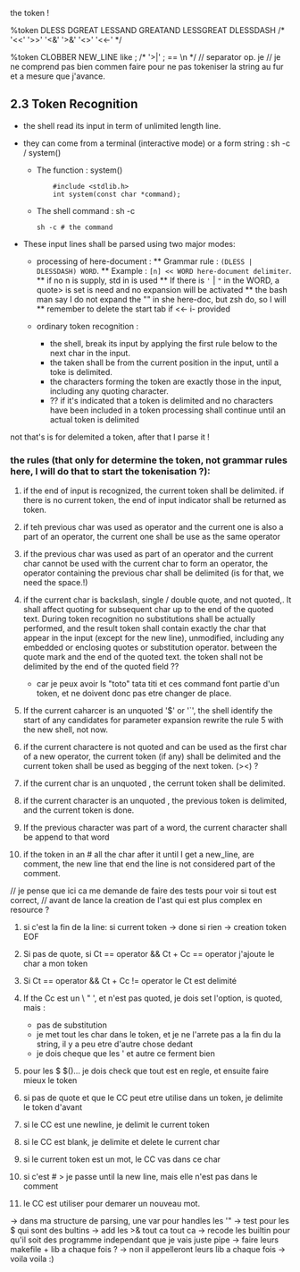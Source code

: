 the token ! 

%token  DLESS  DGREAT  LESSAND  GREATAND  LESSGREAT  DLESSDASH
/*      '<<'   '>>'    '<&'     '>&'      '<>'       '<<-'   */

%token  CLOBBER     NEW_LINE like ;
/*      '>|'          ; == \n                 */
// separator op.
je
// je ne comprend pas bien commen faire pour ne pas tokeniser la string
au fur et a mesure que j'avance. 


## 2.3 Token Recognition

- the shell read its input in term of unlimited length line.
- they can come from a terminal (interactive mode) or a form string : sh -c / system()
  * The function : system()
    ```C99
        #include <stdlib.h>
        int system(const char *command);
    ```
  * The shell command : sh -c 
    ```shell script
    sh -c # the command 
    ```
- These input lines shall be parsed using two major modes:
    
    * processing of here-document :
        ** Grammar rule : ` (DLESS | DLESSDASH) WORD `.
        ** Example :
            `[n] << WORD
                here-document
            delimiter`.
        ** if no n is supply, std in is used
        **  If there is ` ' ` | ` " ` in the WORD, a quote> is set is need
            and no expansion will be activated
        **  the bash man say I do not expand the "" in she here-doc, but zsh do, so I will
        ** remember to delete the start tab if <<- i- provided
    
    * ordinary token recognition :
        - the shell, break its input by applying the first rule below to the next char in the input.
        - the taken shall be from the current position in the input, until a toke is delimited.
        - the characters forming the token are exactly those in the input, including any quoting character.
        - ?? if it's indicated that a token is delimited and no characters have been included in a token
             processing shall continue until an actual token is delimited

not that's is for delemited a token, after that I parse it ! 
### the rules (that only for determine the token, not grammar rules here, I will do that to start the tokenisation ?):
1. if the end of input is recognized, the current token shall be delimited.
   if there is no current token, the end of input indicator shall be returned as token.
2. if teh previous char was used as operator and the current one is also a part of an operator,
   the current one shall be use as the same operator
3. if the previous char was used as part of an operator and the current char cannot be used with the current
   char to form an operator, the operator containing the previous char shall be delimited (is for that, we need the space.!) 
4.  if the current char is backslash, single / double quote, and not quoted,. It shall affect quoting for subsequent char up to 
    the end of the quoted text. During token recognition no substitutions shall be actually performed, and the result token
    shall contain exactly the char that appear in the input (except for the new line), unmodified, including any embedded or 
    enclosing quotes or substitution operator. between the quote mark and the end of the quoted text.
    the token shall not be delimited by the end of the quoted field ??
    - car je peux avoir ls "toto" tata titi et ces command font partie d'un token, et ne doivent donc pas etre changer de place.  
5. If the current caharcer is an unquoted '$' or  '`', the shell identify the start of any candidates for parameter expansion
   rewrite the rule 5 with the new shell, not now.
   
6.  if the current charactere is not quoted and can be used as the first char of a new
    operator, the current token (if any) shall be delimited and the current token shall be used as begging of the next token. (><) ?
7. if the current char is an unquoted <newline>, the cerrunt token shall be delimited.
8. if the current character is an unquoted <blank>, the previous token is delimited, and 
    the current token is done.
9. If the previous character was part of a word, the current character shall be append to that word
10. if the token in an # all the char after it until I get a new_line, are comment,
   the new line that end the line is not considered part of the comment.

// je pense que ici ca me demande de faire des tests pour voir si tout est correct,
// avant de lance la creation de l'ast qui est plus complex en resource ?

1. si c'est la fin de la line: 
    si current token -> done
    si rien -> creation token EOF
2. Si pas de quote, si Ct == operator && Ct + Cc == operator
    j'ajoute le char a mon token
    
3. Si Ct == operator && Ct + Cc != operator
    le Ct est delimité
    
    
4. If the Cc est un \ " ', et n'est pas quoted, je dois set l'option, is quoted,
    mais : 
    - pas de substitution
    - je met tout les char dans le token, et je ne l'arrete pas a la fin du la string, 
        il y a peu etre d'autre chose dedant
    - je dois cheque que les ' et autre ce ferment bien
5. pour les $ $()... je dois check que tout est en regle, et ensuite faire mieux le token
6. si pas de quote et que le CC peut etre utilise dans un token, je delimite le token d'avant
7. si le CC est une newline, je delimit le current token
8. si le CC est blank, je delimite et delete le current char
9. si le current token est un mot, le CC vas dans ce char 
10. si c'est # > je passe until la new line, mais elle n'est pas dans le comment
11. le CC est utiliser pour demarer un nouveau mot.

-> dans ma structure de parsing, une var pour handles les '"
-> test pour les $ qui sont des bultins
-> add les >& tout ca tout ca 
-> recode les builtin pour qu'il soit des programme independant que je vais juste pipe
-> faire leurs makefile + lib a chaque fois ?
-> non il appelleront leurs lib a chaque fois
-> voila voila :)

